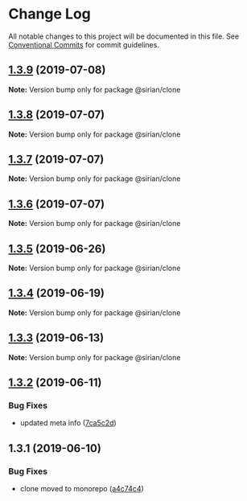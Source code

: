# Change Log

All notable changes to this project will be documented in this file.
See [Conventional Commits](https://conventionalcommits.org) for commit guidelines.

## [1.3.9](https://github.com/sirian/js/compare/@sirian/clone@1.3.8...@sirian/clone@1.3.9) (2019-07-08)

**Note:** Version bump only for package @sirian/clone





## [1.3.8](https://github.com/sirian/js/compare/@sirian/clone@1.3.7...@sirian/clone@1.3.8) (2019-07-07)

**Note:** Version bump only for package @sirian/clone





## [1.3.7](https://github.com/sirian/js/compare/@sirian/clone@1.3.6...@sirian/clone@1.3.7) (2019-07-07)

**Note:** Version bump only for package @sirian/clone





## [1.3.6](https://github.com/sirian/js/compare/@sirian/clone@1.3.5...@sirian/clone@1.3.6) (2019-07-07)

**Note:** Version bump only for package @sirian/clone





## [1.3.5](https://github.com/sirian/js/compare/@sirian/clone@1.3.4...@sirian/clone@1.3.5) (2019-06-26)

**Note:** Version bump only for package @sirian/clone





## [1.3.4](https://github.com/sirian/js/compare/@sirian/clone@1.3.3...@sirian/clone@1.3.4) (2019-06-19)

**Note:** Version bump only for package @sirian/clone





## [1.3.3](https://github.com/sirian/js/compare/@sirian/clone@1.3.2...@sirian/clone@1.3.3) (2019-06-13)

**Note:** Version bump only for package @sirian/clone





## [1.3.2](https://github.com/sirian/js/compare/@sirian/clone@1.3.1...@sirian/clone@1.3.2) (2019-06-11)


### Bug Fixes

* updated meta info ([7ca5c2d](https://github.com/sirian/js/commit/7ca5c2d))





## 1.3.1 (2019-06-10)


### Bug Fixes

* clone moved to monorepo ([a4c74c4](https://github.com/sirian/js/commit/a4c74c4))
